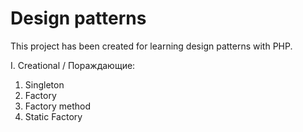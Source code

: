 # Design patterns

This project has been created for learning design patterns with PHP.

I. Creational / Пораждающие:
   1. Singleton
   2. Factory
   3. Factory method
   4. Static Factory
